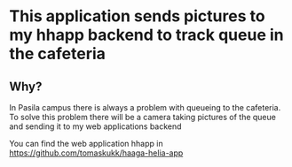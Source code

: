 # This application sends pictures to my hhapp backend to track queue in the cafeteria

## Why?

In Pasila campus there is always a problem with queueing to the cafeteria. To solve this problem there will be a camera taking pictures 
of the queue and sending it to my web applications backend

You can find the web application hhapp in https://github.com/tomaskukk/haaga-helia-app
